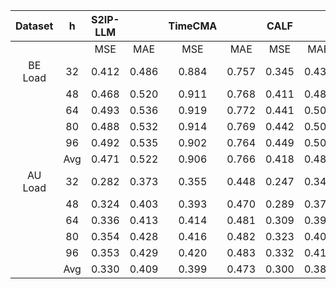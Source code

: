 | Dataset |  h  | S2IP-LLM |        | TimeCMA |        |  CALF  |        |  Ours  |        |
|:-------:|:---:|:--------:|:------:|:-------:|:------:|:------:|:------:|:------:|:------:|
|         |     |    MSE   |   MAE  |   MSE   |   MAE  |   MSE  |   MAE  |   MSE  |   MAE  |
| BE Load |  32 |  0.412   | 0.486  |  0.884  | 0.757  | 0.345  | 0.438  | 0.339  | 0.420  |
|         |  48 |  0.468   | 0.520  |  0.911  | 0.768  | 0.411  | 0.485  | 0.402  | 0.459  |
|         |  64 |  0.493   | 0.536  |  0.919  | 0.772  | 0.441  | 0.502  | 0.403  | 0.470  |
|         |  80 |  0.488   | 0.532  |  0.914  | 0.769  | 0.442  | 0.504  | 0.431  | 0.492  |
|         |  96 |  0.492   | 0.535  |  0.902  | 0.764  | 0.449  | 0.508  | 0.433  | 0.494  |
|         | Avg |  0.471   | 0.522  |  0.906  | 0.766  | 0.418  | 0.487  | 0.402  | 0.467  |
| AU Load |  32 |  0.282   | 0.373  |  0.355  | 0.448  | 0.247  | 0.343  | 0.249  | 0.345  |
|         |  48 |  0.324   | 0.403  |  0.393  | 0.470  | 0.289  | 0.375  | 0.281  | 0.373  |
|         |  64 |  0.336   | 0.413  |  0.414  | 0.481  | 0.309  | 0.392  | 0.298  | 0.390  |
|         |  80 |  0.354   | 0.428  |  0.416  | 0.482  | 0.323  | 0.403  | 0.304  | 0.396  |
|         |  96 |  0.353   | 0.429  |  0.420  | 0.483  | 0.332  | 0.410  | 0.314  | 0.403  |
|         | Avg |  0.330   | 0.409  |  0.399  | 0.473  | 0.300  | 0.385  | 0.289  | 0.381  |